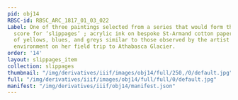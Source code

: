 ```yaml
---
pid: obj14
RBSC-id: RBSC_ARC_1817_01_03_022
Label: One of three paintings selected from a series that would form the 27-page graphic
  score for ‘slippages’ ; acrylic ink on bespoke St-Armand cotton paper using hues
  of yellows, blues, and greys similar to those observed by the artist in the natural
  environment on her field trip to Athabasca Glacier.
order: '14'
layout: slippages_item
collection: slippages
thumbnail: "/img/derivatives/iiif/images/obj14/full/250,/0/default.jpg"
full: "/img/derivatives/iiif/images/obj14/full/full/0/default.jpg"
manifest: "/img/derivatives/iiif/obj14/manifest.json"
---
```

